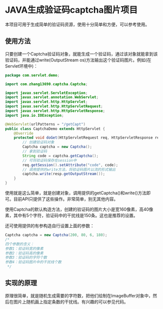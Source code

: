 # JAVA生成验证码captcha图片项目

本项目可用于生成简单的验证码资源，使用十分简单和方便，可以参考使用。

## 使用方法

只要创建一个Captcha验证码对象，就能生成一个验证码，通过该对象就能拿到该验证码，并能通过write(OutputStream os)方法输出这个验证码图片。例如(在Servlet环境中)：

```java
package com.servlet.demo;

import com.zhang13690.captcha.Captcha;

import javax.servlet.ServletException;
import javax.servlet.annotation.WebServlet;
import javax.servlet.http.HttpServlet;
import javax.servlet.http.HttpServletRequest;
import javax.servlet.http.HttpServletResponse;
import java.io.IOException;

@WebServlet(urlPatterns = "/getCapt")
public class CaptchaDemo extends HttpServlet {
    @Override
    protected void doGet(HttpServletRequest req, HttpServletResponse resp) throws ServletException, IOException {
        // 创建验证码对象
        Captcha captcha = new Captcha();
        // 拿到验证码
        String code = captcha.getCaptcha();
        // 可将验证码保存在session中
        req.getSession().setAttribute("code", code);
        // 调用提供的write方法，将验证码图片以流的形式输出
        captcha.write(resp.getOutputStream());
    }
}
```

使用就是这么简单，就是创建对象，调用提供的getCaptcha()和write()方法即可。目前API只提供了这些操作。非常简单，别无其他内容。

使用Captcha的默认构造方法，创建的验证码的图片大小是宽160像素，高40像素，其中有5个字符，验证码中的干扰线是150条。这也是推荐的设置。

还可使用提供的有参构造自行设置上面的参数：
```java
Captcha captcha = new Captcha(200, 80, 6, 180);
/*
四个参数的含义：
参数1：验证码宽的像素
参数2：验证码高的像素
参数3：验证码的字符个数
参数4：验证码图片中的干扰线个数
 */
```
## 实现的原理

原理很简单，就是随机生成需要的字符数，把他们绘制在ImageBuffer对象中，然后在图片上随机画上指定条数的干扰线。有兴趣的可以参见代码。